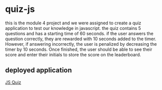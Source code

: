 # quiz-js
 this is the module 4 project and we were assigned to create a quiz application to test our knowledge in javascript. the quiz contains 5 questions and has a starting time of 60 seconds. if the user answers the question correctly, they are rewarded with 10 seconds added to the timer. However, if answering incorrectly, the user is penalized by decreasing the timer by 10 seconds. Once finished, the user should be able to see their score and enter their initials to store the score on the leaderboard. 

 ## deployed application 
 [JS Quiz](https://soulreaper077.github.io/quiz-js/)